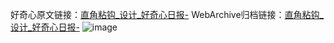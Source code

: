 好奇心原文链接：[直角粘钩_设计_好奇心日报-](https://www.qdaily.com/articles/3221.html)
WebArchive归档链接：[直角粘钩_设计_好奇心日报-](http://web.archive.org/web/20190623151716/https://www.qdaily.com/articles/3221.html)
![image](http://ww3.sinaimg.cn/large/007d5XDply1g3v6tycas8j30u03lqkab)